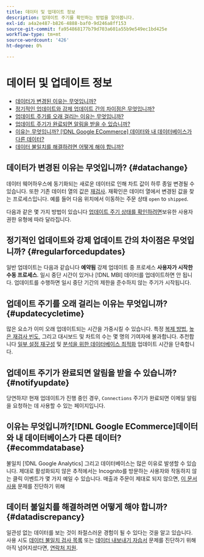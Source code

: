 ```yaml
---
title: 데이터 및 업데이트 정보
description: 업데이트 주기를 확인하는 방법을 알아봅니다.
exl-id: a4a2e487-b826-4888-baf0-9d246a8ff153
source-git-commit: fa954868177b79d703a601a55b9e549ec1bd425e
workflow-type: tm+mt
source-wordcount: '426'
ht-degree: 0%

---
```


# 데이터 및 업데이트 정보

* [데이터가 변경된 이유는 무엇입니까?](#datachange)
* [정기적인 업데이트와 강제 업데이트 간의 차이점은 무엇입니까?](#regularforcedupdates)
* [업데이트 주기를 오래 걸리는 이유는 무엇입니까?](#updatecycletime)
* [업데이트 주기가 완료되면 알림을 받을 수 있습니까?](#notifyupdate)
* [이유는 무엇입니까? [!DNL Google ECommerce] 데이터와 내 데이터베이스가 다른 데이터?](#ecommdatabase)
* [데이터 불일치를 해결하려면 어떻게 해야 합니까?](#datadiscrepancy)

## 데이터가 변경된 이유는 무엇입니까? {#datachange}

데이터 웨어하우스에 동기화되는 새로운 데이터로 인해 차트 값이 하루 종일 변경될 수 있습니다. 또한 기존 데이터 열의 값은 [재검사](../data-warehouse-mgr/cfg-data-rechecks.md). 재확인은 데이터 열에서 변경된 값을 찾는 프로세스입니다. 예를 들어 다음 위치에서 이동하는 주문 상태 `open` to `shipped`.

다음과 같은 몇 가지 방법이 있습니다 [업데이트 주기 상태를 확인하려면](../../best-practices/check-update-cycle.md)보유한 사용자 권한 유형에 따라 달라집니다.

## 정기적인 업데이트와 강제 업데이트 간의 차이점은 무엇입니까? {#regularforcedupdates}

일반 업데이트는 다음과 같습니다 **예약됨** 강제 업데이트 중 프로세스 **사용자가 시작한 수동 프로세스**. 일시 중단 시간이 있거나 [!DNL MBI] 데이터를 업데이트하면 안 됩니다. 업데이트를 수행하면 일시 중단 기간의 제한을 준수하지 않는 주기가 시작됩니다.

## 업데이트 주기를 오래 걸리는 이유는 무엇입니까? {#updatecycletime}

많은 요소가 이미 오래 업데이트되는 시간을 가중시킬 수 있습니다. 특정 [복제 방법](../data-warehouse-mgr/cfg-replication-methods.md), [높은 재검사 빈도](../data-warehouse-mgr/cfg-data-rechecks.md), 그리고 대시보드 및 차트의 수는 몇 명의 기여자에 불과합니다. 추천합니다 [일부 설정 재구성](../../best-practices/reduce-update-cycle-time.md) 및 [분석을 위한 데이터베이스 최적화](../../best-practices/opt-db-analysis.md) 업데이트 시간을 단축합니다.

## 업데이트 주기가 완료되면 알림을 받을 수 있습니까? {#notifyupdate}

당연하지! 현재 업데이트가 진행 중인 경우, `Connections` 주기가 완료되면 이메일 알림을 요청하는 데 사용할 수 있는 페이지입니다.

## 이유는 무엇입니까?[!DNL Google ECommerce]데이터와 내 데이터베이스가 다른 데이터? {#ecommdatabase}

불일치 [!DNL Google Analytics] 그리고 데이터베이스는 많은 이유로 발생할 수 있습니다. 제대로 활성화되지 않은 추적에서는 Incognito를 방문하는 사용자와 작동하지 않는 클릭 이벤트가 몇 가지 예일 수 있습니다. 매출과 주문이 제대로 되지 않으면, [이 문서 사용](https://experienceleague.adobe.com/docs/commerce-knowledge-base/kb/troubleshooting/miscellaneous/diagnosing-google-ecommerce-revenue-discrepancies.html?lang=en) 문제를 진단하기 위해

## 데이터 불일치를 해결하려면 어떻게 해야 합니까? {#datadiscrepancy}

일관성 없는 데이터를 보는 것이 좌절스러운 경험이 될 수 있다는 것을 알고 있습니다. 사용 시도 [데이터 불일치 검사 목록](https://experienceleague.adobe.com/docs/commerce-knowledge-base/kb/troubleshooting/miscellaneous/diagnosing-a-data-discrepancy.html?lang=en) 또는 [데이터 내보내기 자습서](https://experienceleague.adobe.com/docs/commerce-knowledge-base/kb/troubleshooting/miscellaneous/using-data-exports-to-pinpoint-discrepancies.html?lang=en) 문제를 진단하기 위해 아직 넘어지셨다면, [연락처 지원](https://experienceleague.adobe.com/docs/commerce-knowledge-base/kb/troubleshooting/miscellaneous/mbi-service-policies.html?lang=en).
